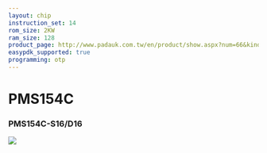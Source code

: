 ```yaml
---
layout: chip
instruction_set: 14
rom_size: 2KW
ram_size: 128
product_page: http://www.padauk.com.tw/en/product/show.aspx?num=66&kind=42
easypdk_supported: true
programming: otp
---
```


# PMS154C

<h3>PMS154C-S16/D16</h3>
<img src="{{ site.baseurl }}/images/PMS154C_S16_D16.png"/>
<p></p>